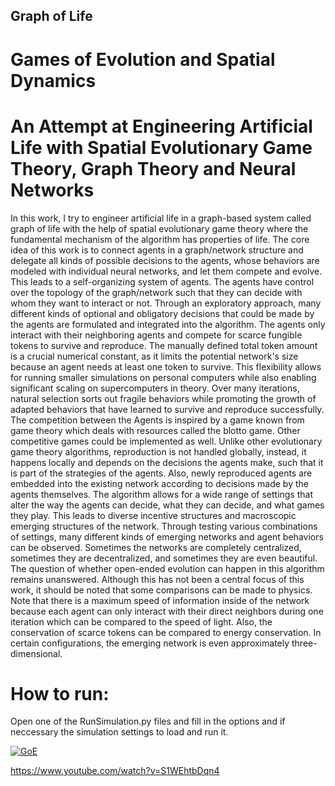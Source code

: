 ## Graph of Life
# Games of Evolution and Spatial Dynamics

# An Attempt at Engineering Artificial Life with Spatial Evolutionary Game Theory, Graph Theory and Neural Networks

In this work, I try to engineer artificial life in a graph-based system called graph of life with the help of spatial evolutionary game theory where the fundamental mechanism of the algorithm has properties of life. The core idea of this work is to connect agents in a graph/network structure and delegate all kinds of possible decisions to the agents, whose behaviors are modeled with individual neural networks, and let them compete and evolve. This leads to a self-organizing system of agents. The agents have control over the topology of the graph/network such that they can decide with whom they want to interact or not. Through an exploratory approach, many different kinds of optional and obligatory decisions that could be made by the agents are formulated and integrated into the algorithm. The agents only interact with their neighboring agents and compete for scarce fungible tokens to survive and reproduce. The manually defined total token amount is a crucial numerical constant, as it limits the potential network's size because an agent needs at least one token to survive. This flexibility allows for running smaller simulations on personal computers while also enabling significant scaling on supercomputers in theory. Over many iterations, natural selection sorts out fragile behaviors while promoting the growth of adapted behaviors that have learned to survive and reproduce successfully. The competition between the Agents is inspired by a game known from game theory which deals with resources called the blotto game. Other competitive games could be implemented as well. Unlike other evolutionary game theory algorithms, reproduction is not handled globally, instead, it happens locally and depends on the decisions the agents make, such that it is part of the strategies of the agents. Also, newly reproduced agents are embedded into the existing network according to decisions made by the agents themselves. The algorithm allows for a wide range of settings that alter the way the agents can decide, what they can decide, and what games they play. This leads to diverse incentive structures and macroscopic emerging structures of the network. Through testing various combinations of settings, many different kinds of emerging networks and agent behaviors can be observed. Sometimes the networks are completely centralized, sometimes they are decentralized, and sometimes they are even beautiful. The question of whether open-ended evolution can happen in this algorithm remains unanswered. Although this has not been a central focus of this work, it should be noted that some comparisons can be made to physics. Note that there is a maximum speed of information inside of the network because each agent can only interact with their direct neighbors during one iteration which can be compared to the speed of light. Also, the conservation of scarce tokens can be compared to energy conservation. In certain configurations, the emerging network is even approximately three-dimensional.

# How to run:

Open one of the RunSimulation<Variant>.py files and fill in the options and if neccessary the simulation settings to load and run it.


[![GoE](https://img.youtube.com/vi/S1WEhtbDqn4/0.jpg)](https://www.youtube.com/watch?v=S1WEhtbDqn4)

https://www.youtube.com/watch?v=S1WEhtbDqn4
